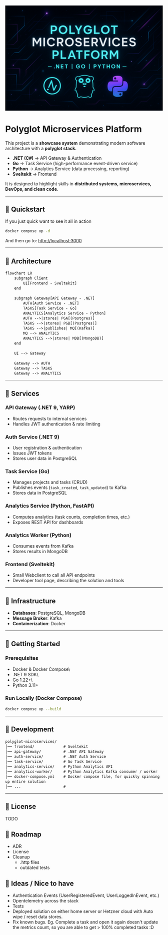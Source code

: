 ![polygot microservices](polygot-microservices.png)
# Polyglot Microservices Platform

This project is a **showcase system** demonstrating modern software
architecture with a **polyglot stack.**
- **.NET (C#)** → API Gateway & Authentication
- **Go** → Task Service (high-performance event-driven service)
- **Python** → Analytics Service (data processing, reporting)
- **Sveltekit** → Frontend

It is designed to highlight skills in **distributed systems,
microservices, DevOps, and clean code**.

------------------------------------------------------------------------

## 🔹 Quickstart

If you just quick want to see it all in action

```bash
docker compose up -d
```

And then go to: [http://localhost:3000](http://localhost:3000)


------------------------------------------------------------------------

## 🔹 Architecture

``` mermaid
flowchart LR
    subgraph Client
        UI[Frontend - Sveltekit]
    end

    subgraph Gateway[API Gateway - .NET]
        AUTH[Auth Service - .NET]
        TASKS[Task Service - Go]
        ANALYTICS[Analytics Service - Python]
        AUTH -->|stores| PGA[(Postgres)]
        TASKS -->|stores| PGB[(Postgres)]
        TASKS -->|publishes| MQ[(Kafka)]
        MQ --> ANALYTICS
        ANALYTICS -->|stores| MDB[(MongoDB)]
    end

    UI --> Gateway

    Gateway --> AUTH
    Gateway --> TASKS
    Gateway --> ANALYTICS

```

------------------------------------------------------------------------

## 🔹 Services

### API Gateway (.NET 9, YARP)

-   Routes requests to internal services
-   Handles JWT authentication & rate limiting

### Auth Service (.NET 9)

-   User registration & authentication
-   Issues JWT tokens
-   Stores user data in PostgreSQL

### Task Service (Go)

-   Manages projects and tasks (CRUD)
-   Publishes events (`task_created`, `task_updated`) to Kafka
-   Stores data in PostgreSQL

### Analytics Service (Python, FastAPI)

-   Computes analytics (task counts, completion times, etc.)
-   Exposes REST API for dashboards

### Analytics Worker (Python)

-   Consumes events from Kafka
-   Stores results in MongoDB

### Frontend (Sveltekit)

-   Small Webclient to call all API endpoints
-   Developer tool page, describing the solution and tools


------------------------------------------------------------------------

## 🔹 Infrastructure

-   **Databases**: PostgreSQL, MongoDB
-   **Message Broker**: Kafka
-   **Containerization**: Docker

------------------------------------------------------------------------

## 🔹 Getting Started

### Prerequisites

-   Docker & Docker Compose\
-   .NET 9 SDK\
-   Go 1.22+\
-   Python 3.11+

### Run Locally (Docker Compose)

``` bash
docker compose up --build
```

------------------------------------------------------------------------

## 🔹 Development

    polyglot-microservices/
    │── frontend/             # Sveltekit
    │── api-gateway/          # .NET API Gateway
    │── auth-service/         # .NET Auth Service
    │── task-service/         # Go Task Service
    │── analytics-service/    # Python Analytics API
    │── analytics-worker/     # Python Analytics Kafka consumer / worker
    │── docker-compose.yml    # Docker compose file, for quickly spinning up entire solution
    │── ...                   # 


------------------------------------------------------------------------

## 🔹 License

TODO

## 🔹 Roadmap

* ADR
* License
* Cleanup
    * .http files
    * outdated tests

## 🔹 Ideas / Nice to have

* Authentication Events (UserRegisteredEvent, UserLoggedInEvent, etc.)
* Opentelemetry across the stack
* Tests
* Deployed solution on either home server or Hetzner cloud with Auto wipe / reset data stores.
* Fix known bugs. Eg. Complete a task and open it again doesn't update the metrics count, so you are able to get > 100% completed tasks :D